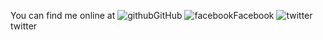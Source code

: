 You can find me online at ![github](https://github.com/taariqq)GitHub  ![facebook](https://facebook.com/taariqq)Facebook  ![twitter](https://twitter.com/taariqq)twitter
